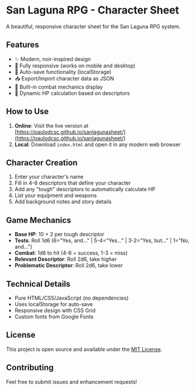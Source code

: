 # San Laguna RPG - Character Sheet

A beautiful, responsive character sheet for the San Laguna RPG system.

## Features

- ✨ Modern, noir-inspired design
- 📱 Fully responsive (works on mobile and desktop)
- 💾 Auto-save functionality (localStorage)
- 📥 Export/Import character data as JSON
- 🎲 Built-in combat mechanics display
- 🔧 Dynamic HP calculation based on descriptors

## How to Use

1. **Online**: Visit the live version at [https://paulodcsc.github.io/sanlagunasheet/](https://paulodcsc.github.io/sanlagunasheet/)
2. **Local**: Download `index.html` and open it in any modern web browser

## Character Creation

1. Enter your character's name
2. Fill in 4-6 descriptors that define your character
3. Add any "tough" descriptors to automatically calculate HP
4. List your equipment and weapons
5. Add background notes and story details

## Game Mechanics

- **Base HP**: 10 + 2 per tough descriptor
- **Tests**: Roll 1d6 (6="Yes, and..." | 5-4="Yes..." | 3-2="Yes, but..." | 1="No, and...")
- **Combat**: 1d6 to hit (4-6 = success, 1-3 = miss)
- **Relevant Descriptor**: Roll 2d6, take higher
- **Problematic Descriptor**: Roll 2d6, take lower

## Technical Details

- Pure HTML/CSS/JavaScript (no dependencies)
- Uses localStorage for auto-save
- Responsive design with CSS Grid
- Custom fonts from Google Fonts

## License

This project is open source and available under the [MIT License](LICENSE).

## Contributing

Feel free to submit issues and enhancement requests!
